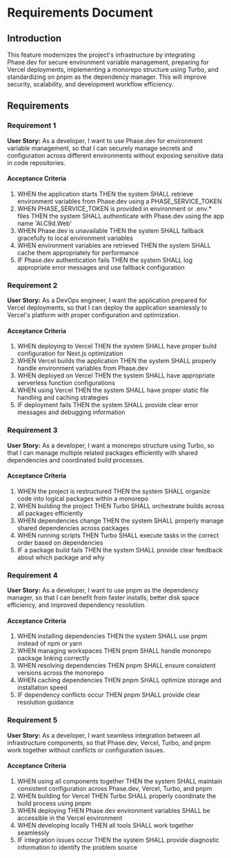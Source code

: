 # Requirements Document

## Introduction

This feature modernizes the project's infrastructure by integrating Phase.dev for secure environment variable management, preparing for Vercel deployments, implementing a monorepo structure using Turbo, and standardizing on pnpm as the dependency manager. This will improve security, scalability, and development workflow efficiency.

## Requirements

### Requirement 1

**User Story:** As a developer, I want to use Phase.dev for environment variable management, so that I can securely manage secrets and configuration across different environments without exposing sensitive data in code repositories.

#### Acceptance Criteria

1. WHEN the application starts THEN the system SHALL retrieve environment variables from Phase.dev using a PHASE_SERVICE_TOKEN
2. WHEN PHASE_SERVICE_TOKEN is provided in environment or .env.* files THEN the system SHALL authenticate with Phase.dev using the app name 'AI.C9d.Web'
3. WHEN Phase.dev is unavailable THEN the system SHALL fallback gracefully to local environment variables
4. WHEN environment variables are retrieved THEN the system SHALL cache them appropriately for performance
5. IF Phase.dev authentication fails THEN the system SHALL log appropriate error messages and use fallback configuration

### Requirement 2

**User Story:** As a DevOps engineer, I want the application prepared for Vercel deployments, so that I can deploy the application seamlessly to Vercel's platform with proper configuration and optimization.

#### Acceptance Criteria

1. WHEN deploying to Vercel THEN the system SHALL have proper build configuration for Next.js optimization
2. WHEN Vercel builds the application THEN the system SHALL properly handle environment variables from Phase.dev
3. WHEN deployed on Vercel THEN the system SHALL have appropriate serverless function configurations
4. WHEN using Vercel THEN the system SHALL have proper static file handling and caching strategies
5. IF deployment fails THEN the system SHALL provide clear error messages and debugging information

### Requirement 3

**User Story:** As a developer, I want a monorepo structure using Turbo, so that I can manage multiple related packages efficiently with shared dependencies and coordinated build processes.

#### Acceptance Criteria

1. WHEN the project is restructured THEN the system SHALL organize code into logical packages within a monorepo
2. WHEN building the project THEN Turbo SHALL orchestrate builds across all packages efficiently
3. WHEN dependencies change THEN the system SHALL properly manage shared dependencies across packages
4. WHEN running scripts THEN Turbo SHALL execute tasks in the correct order based on dependencies
5. IF a package build fails THEN the system SHALL provide clear feedback about which package and why

### Requirement 4

**User Story:** As a developer, I want to use pnpm as the dependency manager, so that I can benefit from faster installs, better disk space efficiency, and improved dependency resolution.

#### Acceptance Criteria

1. WHEN installing dependencies THEN the system SHALL use pnpm instead of npm or yarn
2. WHEN managing workspaces THEN pnpm SHALL handle monorepo package linking correctly
3. WHEN resolving dependencies THEN pnpm SHALL ensure consistent versions across the monorepo
4. WHEN caching dependencies THEN pnpm SHALL optimize storage and installation speed
5. IF dependency conflicts occur THEN pnpm SHALL provide clear resolution guidance

### Requirement 5

**User Story:** As a developer, I want seamless integration between all infrastructure components, so that Phase.dev, Vercel, Turbo, and pnpm work together without conflicts or configuration issues.

#### Acceptance Criteria

1. WHEN using all components together THEN the system SHALL maintain consistent configuration across Phase.dev, Vercel, Turbo, and pnpm
2. WHEN building for Vercel THEN Turbo SHALL properly coordinate the build process using pnpm
3. WHEN deploying THEN Phase.dev environment variables SHALL be accessible in the Vercel environment
4. WHEN developing locally THEN all tools SHALL work together seamlessly
5. IF integration issues occur THEN the system SHALL provide diagnostic information to identify the problem source
